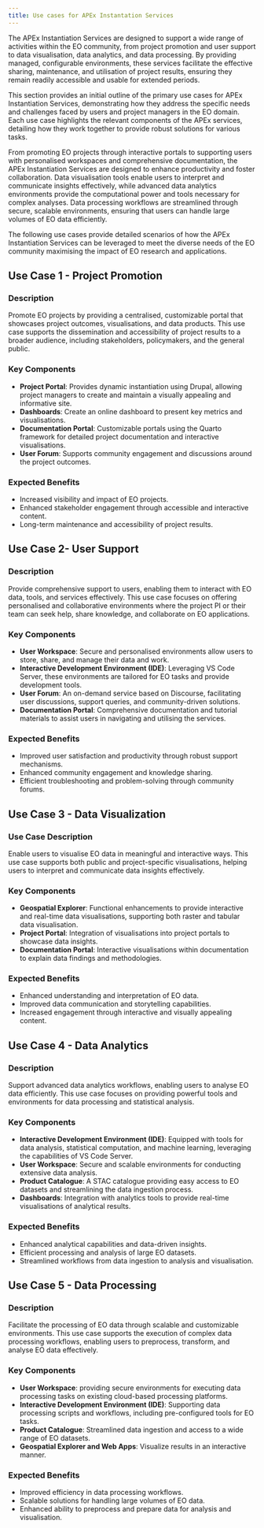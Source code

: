 ```yaml
---
title: Use cases for APEx Instantation Services 
---
```


The APEx Instantiation Services are designed to support a wide range of activities within the EO community, from project promotion and user support to data visualisation, data analytics, and data processing. By providing managed, configurable environments, these services facilitate the effective sharing, maintenance, and utilisation of project results, ensuring they remain readily accessible and usable for extended periods.

This section provides an initial outline of the primary use cases for APEx Instantiation Services, demonstrating how they address the specific needs and challenges faced by users and project managers in the EO domain. Each use case highlights the relevant components of the APEx services, detailing how they work together to provide robust solutions for various tasks.

From promoting EO projects through interactive portals to supporting users with personalised workspaces and comprehensive documentation, the APEx Instantiation Services are designed to enhance productivity and foster collaboration. Data visualisation tools enable users to interpret and communicate insights effectively, while advanced data analytics environments provide the computational power and tools necessary for complex analyses. Data processing workflows are streamlined through secure, scalable environments, ensuring that users can handle large volumes of EO data efficiently.

The following use cases provide detailed scenarios of how the APEx Instantiation Services can be leveraged to meet the diverse needs of the EO community maximising the impact of EO research and applications.

## Use Case 1 - Project Promotion

### Description
Promote EO projects by providing a centralised, customizable portal that showcases project outcomes, visualisations, and data products. This use case supports the dissemination and accessibility of project results to a broader audience, including stakeholders, policymakers, and the general public.

### Key Components

* **Project Portal**: Provides dynamic instantiation using Drupal, allowing project managers to create and maintain a visually appealing and informative site.
* **Dashboards**: Create an online dashboard to present key metrics and visualisations.
* **Documentation Portal**: Customizable portals using the Quarto framework for detailed project documentation and interactive visualisations.
* **User Forum**: Supports community engagement and discussions around the project outcomes.
  
### Expected Benefits

* Increased visibility and impact of EO projects.
* Enhanced stakeholder engagement through accessible and interactive content.
* Long-term maintenance and accessibility of project results.
  
## Use Case 2- User Support

### Description
Provide comprehensive support to users, enabling them to interact with EO data, tools, and services effectively. This use case focuses on offering personalised and collaborative environments where the project PI or their team can seek help, share knowledge, and collaborate on EO applications.

### Key Components

* **User Workspace**: Secure and personalised environments allow users to store, share, and manage their data and work.
* **Interactive Development Environment (IDE)**: Leveraging VS Code Server, these environments are tailored for EO tasks and provide development tools.
* **User Forum**: An on-demand service based on Discourse, facilitating user discussions, support queries, and community-driven solutions.
* **Documentation Portal**: Comprehensive documentation and tutorial materials to assist users in navigating and utilising the services.

### Expected Benefits

* Improved user satisfaction and productivity through robust support mechanisms.
* Enhanced community engagement and knowledge sharing.
* Efficient troubleshooting and problem-solving through community forums.
  
## Use Case 3 - Data Visualization

### Use Case Description
Enable users to visualise EO data in meaningful and interactive ways. This use case supports both public and project-specific visualisations, helping users to interpret and communicate data insights effectively.

### Key Components

* **Geospatial Explorer**: Functional enhancements to provide interactive and real-time data visualisations, supporting both raster and tabular data visualisation.
* **Project Portal**: Integration of visualisations into project portals to showcase data insights.
* **Documentation Portal**: Interactive visualisations within documentation to explain data findings and methodologies.
  
### Expected Benefits

* Enhanced understanding and interpretation of EO data.
* Improved data communication and storytelling capabilities.
* Increased engagement through interactive and visually appealing content.
  
## Use Case 4 - Data Analytics

### Description
Support advanced data analytics workflows, enabling users to analyse EO data efficiently. This use case focuses on providing powerful tools and environments for data processing and statistical analysis.

### Key Components

* **Interactive Development Environment (IDE)**: Equipped with tools for data analysis, statistical computation, and machine learning, leveraging the capabilities of VS Code Server.
* **User Workspace**: Secure and scalable environments for conducting extensive data analysis.
* **Product Catalogue**: A STAC catalogue providing easy access to EO datasets and streamlining the data ingestion process.
* **Dashboards**: Integration with analytics tools to provide real-time visualisations of analytical results.

### Expected Benefits

* Enhanced analytical capabilities and data-driven insights.
* Efficient processing and analysis of large EO datasets.
* Streamlined workflows from data ingestion to analysis and visualisation.
  
## Use Case 5 - Data Processing

### Description
Facilitate the processing of EO data through scalable and customizable environments. This use case supports the execution of complex data processing workflows, enabling users to preprocess, transform, and analyse EO data effectively.

### Key Components
* **User Workspace**: providing secure environments for executing data processing tasks on existing cloud-based processing platforms.
* **Interactive Development Environment (IDE)**: Supporting data processing scripts and workflows, including pre-configured tools for EO tasks.
* **Product Catalogue**: Streamlined data ingestion and access to a wide range of EO datasets.
* **Geospatial Explorer and Web Apps**: Visualize results in an interactive manner.
  
### Expected Benefits

* Improved efficiency in data processing workflows.
* Scalable solutions for handling large volumes of EO data.
* Enhanced ability to preprocess and prepare data for analysis and visualisation.
